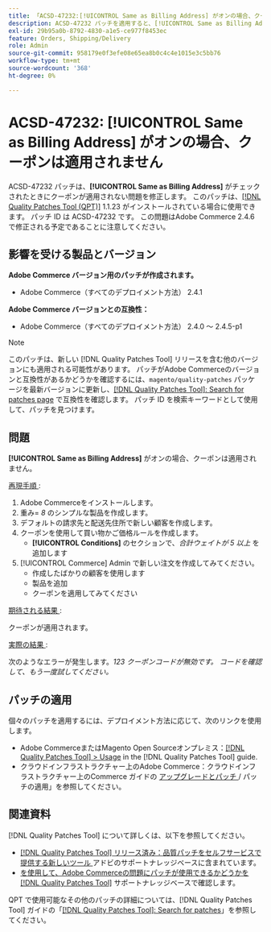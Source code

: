 ```yaml
---
title: 「ACSD-47232:[!UICONTROL Same as Billing Address] がオンの場合、クーポンが適用されない」
description: ACSD-47232 パッチを適用すると、[!UICONTROL Same as Billing Address] がオンの場合にクーポンが適用されないAdobe Commerceの問題を修正できます。
exl-id: 29b95a0b-8792-4830-a1e5-ce977f8453ec
feature: Orders, Shipping/Delivery
role: Admin
source-git-commit: 958179e0f3efe08e65ea8b0c4c4e1015e3c5bb76
workflow-type: tm+mt
source-wordcount: '368'
ht-degree: 0%

---
```


# ACSD-47232: [!UICONTROL Same as Billing Address] がオンの場合、クーポンは適用されません

ACSD-47232 パッチは、**[!UICONTROL Same as Billing Address]** がチェックされたときにクーポンが適用されない問題を修正します。 このパッチは、[[!DNL Quality Patches Tool (QPT)]](/help/announcements/adobe-commerce-announcements/magento-quality-patches-released-new-tool-to-self-serve-quality-patches.md) 1.1.23 がインストールされている場合に使用できます。 パッチ ID は ACSD-47232 です。 この問題はAdobe Commerce 2.4.6 で修正される予定であることに注意してください。

## 影響を受ける製品とバージョン

**Adobe Commerce バージョン用のパッチが作成されます。**

* Adobe Commerce（すべてのデプロイメント方法） 2.4.1

**Adobe Commerce バージョンとの互換性：**

* Adobe Commerce（すべてのデプロイメント方法） 2.4.0 ～ 2.4.5-p1

>[!NOTE]
>
>このパッチは、新しい [!DNL Quality Patches Tool] リリースを含む他のバージョンにも適用される可能性があります。 パッチがAdobe Commerceのバージョンと互換性があるかどうかを確認するには、`magento/quality-patches` パッケージを最新バージョンに更新し、[[!DNL Quality Patches Tool]: Search for patches page](https://experienceleague.adobe.com/tools/commerce-quality-patches/index.html) で互換性を確認します。 パッチ ID を検索キーワードとして使用して、パッチを見つけます。

## 問題

**[!UICONTROL Same as Billing Address]** がオンの場合、クーポンは適用されません。

<u> 再現手順 </u>:

1. Adobe Commerceをインストールします。
1. 重み= *8* のシンプルな製品を作成します。
1. デフォルトの請求先と配送先住所で新しい顧客を作成します。
1. クーポンを使用して買い物かご価格ルールを作成します。
   * **[!UICONTROL Conditions]** のセクションで、*合計ウェイトが 5 以上* を追加します
1. [!UICONTROL Commerce] Admin で新しい注文を作成してみてください。
   * 作成したばかりの顧客を使用します
   * 製品を追加
   * クーポンを適用してみてください

<u> 期待される結果 </u>:

クーポンが適用されます。

<u> 実際の結果 </u>:

次のようなエラーが発生します。*123 クーポンコードが無効です。 コードを確認して、もう一度試してください。*

## パッチの適用

個々のパッチを適用するには、デプロイメント方法に応じて、次のリンクを使用します。

* Adobe CommerceまたはMagento Open Sourceオンプレミス：[[!DNL Quality Patches Tool] > Usage](https://experienceleague.adobe.com/docs/commerce-operations/tools/quality-patches-tool/usage.html) in the [!DNL Quality Patches Tool] guide.
* クラウドインフラストラクチャー上のAdobe Commerce：クラウドインフラストラクチャー上のCommerce ガイドの [ アップグレードとパッチ ](https://experienceleague.adobe.com/docs/commerce-cloud-service/user-guide/develop/upgrade/apply-patches.html)/ パッチの適用」を参照してください。

## 関連資料

[!DNL Quality Patches Tool] について詳しくは、以下を参照してください。

* [[!DNL Quality Patches Tool]  リリース済み：品質パッチをセルフサービスで提供する新しいツール ](/help/announcements/adobe-commerce-announcements/magento-quality-patches-released-new-tool-to-self-serve-quality-patches.md) アドビのサポートナレッジベースに含まれています。
* [ を使用して、Adobe Commerceの問題にパッチが使用できるかどうかを  [!DNL Quality Patches Tool]](/help/support-tools/patches-available-in-qpt-tool/check-patch-for-magento-issue-with-magento-quality-patches.md) サポートナレッジベースで確認します。

QPT で使用可能なその他のパッチの詳細については、[!DNL Quality Patches Tool] ガイドの「[[!DNL Quality Patches Tool]: Search for patches](https://experienceleague.adobe.com/tools/commerce-quality-patches/index.html)」を参照してください。
